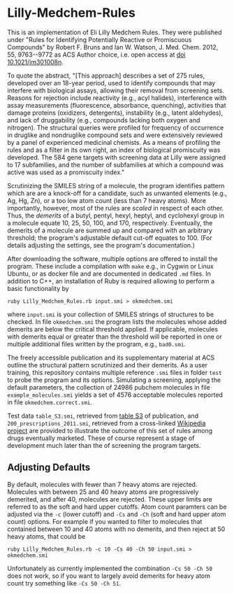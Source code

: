 Lilly-Medchem-Rules
===================

This is an implementation of Eli Lilly Medchem Rules.  They were
published under "Rules for Identifying Potentially Reactive or
Promiscuous Compounds" by Robert F. Bruns and Ian W. Watson,
J. Med. Chem. 2012, 55, 9763--9772 as ACS Author choice, i.e. open
access at [doi 10.1021/jm301008n](https://doi.org/10.1021/jm301008n).


To quote the abstract, "[This approach] describes a set of 275 rules,
developed over an 18-year period, used to identify compounds that may
interfere with biological assays, allowing their removal from
screening sets. Reasons for rejection include reactivity (e.g., acyl
halides), interference with assay measurements (fluorescence,
absorbance, quenching), activities that damage proteins (oxidizers,
detergents), instability (e.g., latent aldehydes), and lack of
druggability (e.g., compounds lacking both oxygen and nitrogen). The
structural queries were profiled for frequency of occurrence in
druglike and nondruglike compound sets and were extensively reviewed
by a panel of experienced medicinal chemists. As a means of profiling
the rules and as a filter in its own right, an index of biological
promiscuity was developed. The 584 gene targets with screening data at
Lilly were assigned to 17 subfamilies, and the number of subfamilies
at which a compound was active was used as a promiscuity index."

Scrutinizing the SMILES string of a molecule, the program identifies
pattern which are are a knock-off for a candidate, such as unwanted
elements (e.g., Ag, Hg, Zn), or a too low atom count (less than 7 heavy
atoms).  More importantly, however, most of the rules are _scaled_
in respect of each other.  Thus, the _demerits_ of a butyl, pentyl,
hexyl, heptyl, and cyclohexyl group in a molecule equate 10, 25, 50,
100, and 170, respectively.  Eventually, the demerits of a molecule
are summed up and compared with an arbitrary threshold; the program's
adjustable default cut-off equates to 100.  (For details adjusting the
settings, see the program's documentation.)

After downloading the software, multiple options are offered to
install the program.  These include a compilation with `make` e.g.,
in Cygwin or Linux Ubuntu, or as docker file and are documented in
dedicated `.md` files.  In addition to C++, an installation of Ruby
is required allowing to perform a basic functionality by

`ruby Lilly_Medchem_Rules.rb input.smi > okmedchem.smi`

where `input.smi` is your collection of SMILES strings of structures
to be checked.  In file `okmedchem.smi` the program lists the molecules
whose added demerits are below the critical threshold applied.  If
applicable, molecules with demerits equal or greater than the threshold
will be reported in one or multiple additional files written by the
program, e.g., `bad0.smi`.

The freely accessible publication and its supplementary material at ACS
outline the structural pattern scrutinized and their demerits.  As a
user training, this repository contains multiple reference `.smi` files
in folder `test` to probe the program and its options.  Simulating a
screening, applying the default parameters, the collection of 24986
pubchem molecules in file `example_molecules.smi` yields a set of 4576
acceptable molecules reported in file `okmedchem.correct.smi`.

Test data `table_S3.smi`, retrieved from [table S3](https://pubs.acs.org/doi/suppl/10.1021/jm301008n/suppl_file/jm301008n_si_001.pdf)
of publication, and `200_prescriptions_2011.smi`, retrieved from a
cross-linked [Wikipedia project](https://en.wikipedia.org/wiki/Wikipedia:WikiProject_Pharmacology/Top_200_US_Prescriptions_2011)
are provided to illustrate the outcome of this set of rules among drugs
eventually marketed.  These of course represent a stage of development
much later than the of screening the program targets.

## Adjusting Defaults

By default, molecules with fewer than 7 heavy atoms are rejected. Molecules with
between 25 and 40 heavy atoms are progressively demerited, and after 40, molecules are rejected.
These upper limits are referred to as the soft and hard upper cutoffs. 
Atom count paramters can be adjusted via the `-c` (lower cutoff) and
`-Cs` and `-Ch` (soft and hard upper atom count) options.  For example
if you wanted to filter to molecules that contained between 10 and 40
atoms with no demerits, and then reject at 50 heavy atoms, that could
be

`ruby Lilly_Medchem_Rules.rb -c 10 -Cs 40 -Ch 50 input.smi > okmedchem.smi`

Unfortunately as currently implemented the combination `-Cs 50 -Ch 50` does
not work, so if you want to largely avoid demerits for heavy atom count try
something like `-Cs 50 -Ch 51`.
